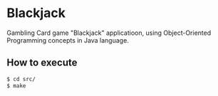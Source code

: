 # Blackjack

Gambling Card game "Blackjack" applicatioon, using Object-Oriented Programming concepts in Java language.

## How to execute

```sh
$ cd src/
$ make
```


